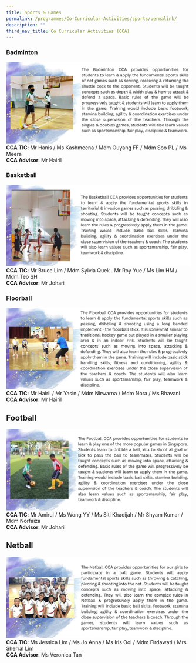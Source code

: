 ```yaml
---
title: Sports & Games
permalink: /programmes/Co-Curricular-Activities/sports/permalink/
description: ""
third_nav_title: Co Curricular Activities (CCA)
---
```

### **Badminton**
![](/images/Programmes/2022/CCA/CCA-2.jpg)
**CCA TIC**: Mr Hanis / Ms Kashmeena / Mdm Ouyang FF / Mdm Soo PL / Ms Meera<br>**CCA Advisor**: Mr Hairil
### **Basketball**
![](/images/Programmes/2022/CCA/CCA-3.jpg)
**CCA TIC**: Mr Bruce Lim / Mdm Sylvia Quek . Mr Roy Yue / Ms Lim HM / Mdm Teo SH<br>**CCA Advisor**: Mr Johari
### **Floorball**
![](/images/Programmes/2022/CCA/CCA-4.jpg)
**CCA TIC**: Mr Hairil / Mr Yasin / Mdm Nirwarna / Mdm Nora / Ms Bhavani<br>**CCA Advisor**: Mr Hairil
## **Football**
![](/images/Programmes/2022/CCA/CCA-5.jpg)
**CCA TIC**: Mr Amirul / Ms Wong YY / Ms Siti Khadijah / Mr Shyam Kumar / Mdm Norfaiza<br>**CCA Advisor**: Mr Johari
## **Netball**
![](/images/Programmes/2022/CCA/CCA-6.jpg)
**CCA TIC**: Ms Jessica Lim / Ms Jo Anna / Ms Iris Ooi / Mdm Firdawati / Mrs Sherral Lim<br>**CCA Advisor**: Ms Veronica Tan